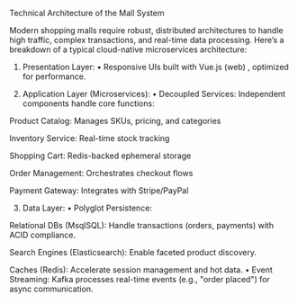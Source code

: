Technical Architecture of the Mall System

Modern shopping malls require robust, distributed architectures to handle high traffic, complex transactions, and real-time data processing. Here’s a breakdown of a typical cloud-native microservices architecture:

1. Presentation Layer:
•  Responsive UIs built with Vue.js (web) , optimized for performance.

2. Application Layer (Microservices):
• Decoupled Services: Independent components handle core functions:

Product Catalog: Manages SKUs, pricing, and categories

Inventory Service: Real-time stock tracking

Shopping Cart: Redis-backed ephemeral storage

Order Management: Orchestrates checkout flows

Payment Gateway: Integrates with Stripe/PayPal


3. Data Layer:
• Polyglot Persistence:

Relational DBs (MsqlSQL): Handle transactions (orders, payments) with ACID compliance.

Search Engines (Elasticsearch): Enable faceted product discovery.

Caches (Redis): Accelerate session management and hot data.
• Event Streaming: Kafka processes real-time events (e.g., "order placed") for async communication.
